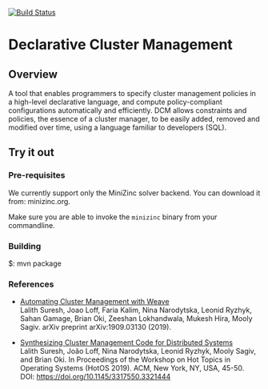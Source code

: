 [![Build Status](https://travis-ci.org/vmware/declarative-cluster-management.svg?branch=master)](https://travis-ci.org/vmware/declarative-cluster-management)

# Declarative Cluster Management

## Overview

A tool that enables programmers to specify cluster management policies in a
high-level declarative language, and compute policy-compliant configurations
automatically and efficiently. DCM allows constraints and policies, the
essence of a cluster manager, to be easily added, removed and modified
over time, using a language familiar to developers (SQL).

## Try it out

### Pre-requisites

We currently support only the MiniZinc solver backend. You can download it from: minizinc.org.

Make sure you are able to invoke the `minizinc` binary from your commandline.


### Building

 $: mvn package

### References

* [Automating Cluster Management with Weave](https://arxiv.org/pdf/1909.03130.pdf)<br>
  Lalith Suresh, Joao Loff, Faria Kalim, Nina Narodytska, Leonid Ryzhyk, Sahan Gamage, Brian Oki, Zeeshan Lokhandwala, Mukesh Hira, Mooly Sagiv. arXiv preprint arXiv:1909.03130 (2019).

* [Synthesizing Cluster Management Code for Distributed Systems](https://dl.acm.org/citation.cfm?id=3321444)<br>
  Lalith Suresh, João Loff, Nina Narodytska, Leonid Ryzhyk, Mooly Sagiv, and Brian Oki. In Proceedings of the Workshop on Hot Topics in Operating Systems (HotOS 2019).
  ACM, New York, NY, USA, 45-50. DOI: https://doi.org/10.1145/3317550.3321444

